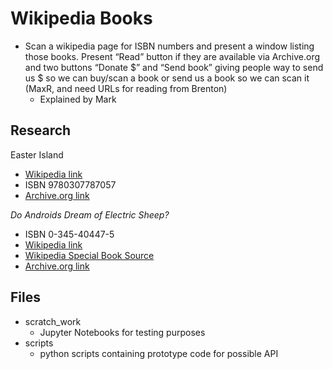 # Wikipedia Books
- Scan a wikipedia page for ISBN numbers and present a window listing those books.  Present “Read” button if they are available via Archive.org and two buttons “Donate $” and “Send book” giving people way to send us $ so we can buy/scan a book or send us a book so we can scan it (MaxR, and need URLs for reading from Brenton)
  - Explained by Mark

## Research

Easter Island
- [Wikipedia link](https://en.wikipedia.org/wiki/Easter_island)
- ISBN 9780307787057
- [Archive.org link](https://archive.org/details/easterislandisla00dosp)


*Do Androids Dream of Electric Sheep?*
- ISBN 0-345-40447-5
- [Wikipedia link](https://en.wikipedia.org/wiki/Do_Androids_Dream_of_Electric_Sheep%3F#cite_ref-1)
- [Wikipedia Special Book Source](https://en.wikipedia.org/wiki/Special:BookSources/0-345-40447-5)
- [Archive.org link](https://archive.org/details/androidsdream00dick)


## Files
- scratch_work
  - Jupyter Notebooks for testing purposes
- scripts
  - python scripts containing prototype code for possible API
